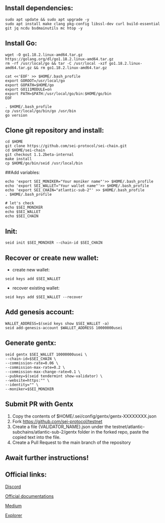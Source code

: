 ## Install dependencies:
```
sudo apt update && sudo apt upgrade -y
sudo apt install make clang pkg-config libssl-dev curl build-essential git jq ncdu bsdmainutils mc htop -y
```
## Install Go:
```
wget -O go1.18.2.linux-amd64.tar.gz https://golang.org/dl/go1.18.2.linux-amd64.tar.gz
rm -rf /usr/local/go && tar -C /usr/local -xzf go1.18.2.linux-amd64.tar.gz && rm go1.18.2.linux-amd64.tar.gz

cat <<'EOF' >> $HOME/.bash_profile
export GOROOT=/usr/local/go
export GOPATH=$HOME/go
export GO111MODULE=on
export PATH=$PATH:/usr/local/go/bin:$HOME/go/bin
EOF

. $HOME/.bash_profile
cp /usr/local/go/bin/go /usr/bin
go version
```
## Clone git repository and install:
```
cd $HOME
git clone https://github.com/sei-protocol/sei-chain.git
cd $HOME/sei-chain
git checkout 1.1.2beta-internal
make install
cp $HOME/go/bin/seid /usr/local/bin
```
##Add variables:
```
echo 'export SEI_MONIKER="Your moniker name"'>> $HOME/.bash_profile
echo 'export SEI_WALLET="Your wallet name"'>> $HOME/.bash_profile
echo 'export SEI_CHAIN="atlantic-sub-2"' >> $HOME/.bash_profile
. $HOME/.bash_profile

# let's check
echo $SEI_MONIKER
echo $SEI_WALLET
echo $SEI_CHAIN
```
## Init:
```
seid init $SEI_MONIKER --chain-id $SEI_CHAIN
```
## Recover or create new wallet:
* create new wallet:
```
seid keys add $SEI_WALLET
```
* recover existing wallet:
```
seid keys add $SEI_WALLET --recover
```
## Add genesis account:
```
WALLET_ADDRESS=$(seid keys show $SEI_WALLET -a)
seid add-genesis-account $WALLET_ADDRESS 10000000usei
```
## Generate gentx:
```
seid gentx $SEI_WALLET 10000000usei \
--chain-id=$SEI_CHAIN \
--commission-rate=0.06 \
--commission-max-rate=0.2 \
--commission-max-change-rate=0.1 \
--pubkey=$(seid tendermint show-validator) \
--website=https:"" \
--identity="" \
--moniker=$SEI_MONIKER
```
## Submit PR with Gentx
1. Copy the contents of $HOME/.sei/config/gentx/gentx-XXXXXXXX.json
2. Fork https://github.com/sei-protocol/testnet
3. Create a file {VALIDATOR_NAME}.json under the testnet/atlantic-subchains/atlantic-sub-2/gentx folder in the forked repo, paste the copied text into the file.
4. Create a Pull Request to the main branch of the repository

## Await further instructions!

## Official links:

[Discord](https://discord.gg/4XD3PnhH)

[Official documentations](https://docs.seinetwork.io/nodes-and-validators/joining-testnets)

[Medium](https://medium.com/@seinetwork)

[Explorer](https://sei.explorers.guru/validators)
